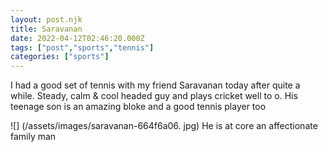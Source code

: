 ```yaml
---
layout: post.njk
title: Saravanan
date: 2022-04-12T02:46:20.000Z
tags: ["post","sports","tennis"]
categories: ["sports"]
---
```


I had a good set of tennis with my friend Saravanan today after quite a while. Steady, calm & cool headed guy and plays cricket well to
o. His teenage son is an amazing bloke and a good tennis player too

![] (/assets/images/saravanan-664f6a06. jpg) He is at core an affectionate family man
